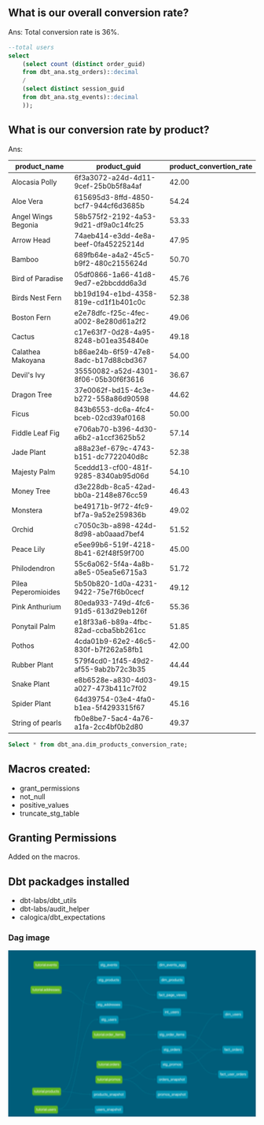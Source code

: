 ## What is our overall conversion rate?
Ans: Total conversion rate is 36%.

```sql
--total users
select
    (select count (distinct order_guid)
    from dbt_ana.stg_orders)::decimal
    /
    (select distinct session_guid
    from dbt_ana.stg_events)::decimal
    ));
```

## What is our conversion rate by product?
Ans:

|   product_name     |             product_guid             | product_convertion_rate |
|--------------------|--------------------------------------|-------------------------|
|Alocasia Polly      | 6f3a3072-a24d-4d11-9cef-25b0b5f8a4af |                   42.00|
|Aloe Vera           | 615695d3-8ffd-4850-bcf7-944cf6d3685b |                   54.24|
| Angel Wings Begonia | 58b575f2-2192-4a53-9d21-df9a0c14fc25 |                   53.33|
| Arrow Head          | 74aeb414-e3dd-4e8a-beef-0fa45225214d |                   47.95|
| Bamboo              | 689fb64e-a4a2-45c5-b9f2-480c2155624d |                   50.70|
| Bird of Paradise    | 05df0866-1a66-41d8-9ed7-e2bbcddd6a3d |                   45.76|
| Birds Nest Fern     | bb19d194-e1bd-4358-819e-cd1f1b401c0c |                   52.38|
| Boston Fern         | e2e78dfc-f25c-4fec-a002-8e280d61a2f2 |                   49.06|
| Cactus              | c17e63f7-0d28-4a95-8248-b01ea354840e |                   49.18|
| Calathea Makoyana   | b86ae24b-6f59-47e8-8adc-b17d88cbd367 |                   54.00|
| Devil's Ivy         | 35550082-a52d-4301-8f06-05b30f6f3616 |                   36.67|
| Dragon Tree         | 37e0062f-bd15-4c3e-b272-558a86d90598 |                   44.62|
| Ficus               | 843b6553-dc6a-4fc4-bceb-02cd39af0168 |                   50.00|
| Fiddle Leaf Fig     | e706ab70-b396-4d30-a6b2-a1ccf3625b52 |                   57.14|
| Jade Plant          | a88a23ef-679c-4743-b151-dc7722040d8c |                   52.38|
| Majesty Palm        | 5ceddd13-cf00-481f-9285-8340ab95d06d |                   54.10|
| Money Tree          | d3e228db-8ca5-42ad-bb0a-2148e876cc59 |                   46.43|
| Monstera            | be49171b-9f72-4fc9-bf7a-9a52e259836b |                   49.02|
| Orchid              | c7050c3b-a898-424d-8d98-ab0aaad7bef4 |                   51.52|
| Peace Lily          | e5ee99b6-519f-4218-8b41-62f48f59f700 |                   45.00|
| Philodendron        | 55c6a062-5f4a-4a8b-a8e5-05ea5e6715a3 |                   51.72|
 Pilea Peperomioides | 5b50b820-1d0a-4231-9422-75e7f6b0cecf |                   49.12|
 Pink Anthurium      | 80eda933-749d-4fc6-91d5-613d29eb126f |                   55.36|
 Ponytail Palm       | e18f33a6-b89a-4fbc-82ad-ccba5bb261cc |                   51.85|
 Pothos              | 4cda01b9-62e2-46c5-830f-b7f262a58fb1 |                   42.00|
 Rubber Plant        | 579f4cd0-1f45-49d2-af55-9ab2b72c3b35 |                   44.44|
 Snake Plant         | e8b6528e-a830-4d03-a027-473b411c7f02 |                   49.15|
 Spider Plant        | 64d39754-03e4-4fa0-b1ea-5f4293315f67 |                   45.16|
 String of pearls    | fb0e8be7-5ac4-4a76-a1fa-2cc4bf0b2d80 |                   49.37|

```sql
Select * from dbt_ana.dim_products_conversion_rate;
```

## Macros created:
  * grant_permissions
  * not_null
  * positive_values
  * truncate_stg_table

## Granting Permissions
Added on the macros.

## Dbt packadges installed
* dbt-labs/dbt_utils
* dbt-labs/audit_helper
* calogica/dbt_expectations

### Dag image
<p align="center"><img src="dag.png" width="800"></p>


